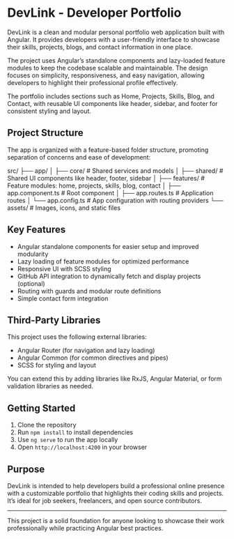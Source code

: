 # DevLink - Developer Portfolio

DevLink is a clean and modular personal portfolio web application built with Angular. It provides developers with a user-friendly interface to showcase their skills, projects, blogs, and contact information in one place.

The project uses Angular’s standalone components and lazy-loaded feature modules to keep the codebase scalable and maintainable. The design focuses on simplicity, responsiveness, and easy navigation, allowing developers to highlight their professional profile effectively.

The portfolio includes sections such as Home, Projects, Skills, Blog, and Contact, with reusable UI components like header, sidebar, and footer for consistent styling and layout.

## Project Structure

The app is organized with a feature-based folder structure, promoting separation of concerns and ease of development:


src/
├── app/
│ ├── core/ # Shared services and models
│ ├── shared/ # Shared UI components like header, footer, sidebar
│ ├── features/ # Feature modules: home, projects, skills, blog, contact
│ ├── app.component.ts # Root component
│ ├── app.routes.ts # Application routes
│ └── app.config.ts # App configuration with routing providers
└── assets/ # Images, icons, and static files


## Key Features

- Angular standalone components for easier setup and improved modularity
- Lazy loading of feature modules for optimized performance
- Responsive UI with SCSS styling
- GitHub API integration to dynamically fetch and display projects (optional)
- Routing with guards and modular route definitions
- Simple contact form integration

## Third-Party Libraries

This project uses the following external libraries:

- Angular Router (for navigation and lazy loading)
- Angular Common (for common directives and pipes)
- SCSS for styling and layout

You can extend this by adding libraries like RxJS, Angular Material, or form validation libraries as needed.

## Getting Started

1. Clone the repository
2. Run `npm install` to install dependencies
3. Use `ng serve` to run the app locally
4. Open `http://localhost:4200` in your browser

## Purpose

DevLink is intended to help developers build a professional online presence with a customizable portfolio that highlights their coding skills and projects. It’s ideal for job seekers, freelancers, and open source contributors.

---

This project is a solid foundation for anyone looking to showcase their work professionally while practicing Angular best practices.
